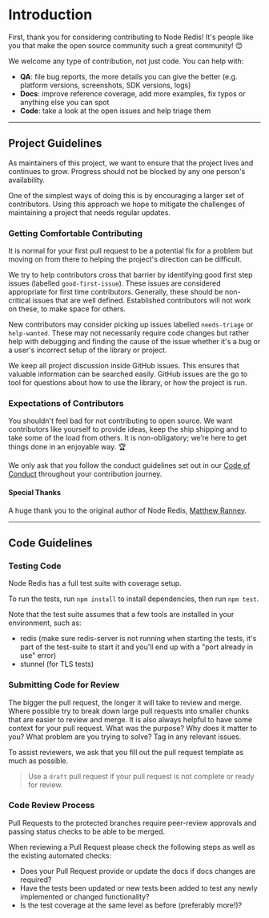 # Introduction

First, thank you for considering contributing to Node Redis! It's people like you that make the open source community such a great community! 😊

We welcome any type of contribution, not just code. You can help with:

- **QA**: file bug reports, the more details you can give the better (e.g. platform versions, screenshots, SDK versions, logs)
- **Docs**: improve reference coverage, add more examples, fix typos or anything else you can spot
- **Code**: take a look at the open issues and help triage them

---

## Project Guidelines

As maintainers of this project, we want to ensure that the project lives and continues to grow. Progress should not be blocked by any one person's availability.

One of the simplest ways of doing this is by encouraging a larger set of contributors. Using this approach we hope to mitigate the challenges of maintaining a project that needs regular updates.

### Getting Comfortable Contributing

It is normal for your first pull request to be a potential fix for a problem but moving on from there to helping the project's direction can be difficult.

We try to help contributors cross that barrier by identifying good first step issues (labelled `good-first-issue`). These issues are considered appropriate for first time contributors. Generally, these should be non-critical issues that are well defined. Established contributors will not work on these, to make space for others.

New contributors may consider picking up issues labelled `needs-triage` or `help-wanted`. These may not necessarily require code changes but rather help with debugging and finding the cause of the issue whether it's a bug or a user's incorrect setup of the library or project.

We keep all project discussion inside GitHub issues. This ensures that valuable information can be searched easily. GitHub issues are the go to tool for questions about how to use the library, or how the project is run.

### Expectations of Contributors

You shouldn't feel bad for not contributing to open source. We want contributors like yourself to provide ideas, keep the ship shipping and to take some of the load from others. It is non-obligatory; we’re here to get things done in an enjoyable way. :trophy:

We only ask that you follow the conduct guidelines set out in our [Code of Conduct](https://redis.com/community/community-guidelines-code-of-conduct/) throughout your contribution journey.


#### Special Thanks

A huge thank you to the original author of Node Redis, [Matthew Ranney](https://github.com/mranney).

---

## Code Guidelines

### Testing Code

Node Redis has a full test suite with coverage setup.

To run the tests, run `npm install` to install dependencies, then run `npm test`.

Note that the test suite assumes that a few tools are installed in your environment, such as:

- redis (make sure redis-server is not running when starting the tests, it's part of the test-suite to start it and you'll end up with a "port already in use" error)
- stunnel (for TLS tests)

### Submitting Code for Review

The bigger the pull request, the longer it will take to review and merge. Where possible try to break down large pull requests into smaller chunks that are easier to review and merge. It is also always helpful to have some context for your pull request. What was the purpose? Why does it matter to you? What problem are you trying to solve? Tag in any relevant issues.

To assist reviewers, we ask that you fill out the pull request template as much as possible.

> Use a `draft` pull request if your pull request is not complete or ready for review.

### Code Review Process

Pull Requests to the protected branches require peer-review approvals and passing status checks to be able to be merged.

When reviewing a Pull Request please check the following steps as well as the existing automated checks:

- Does your Pull Request provide or update the docs if docs changes are required?
- Have the tests been updated or new tests been added to test any newly implemented or changed functionality?
- Is the test coverage at the same level as before (preferably more!)?
